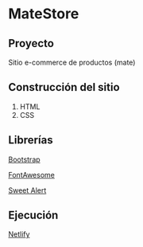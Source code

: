 # MateStore

## Proyecto

Sitio e-commerce de productos (mate)

## Construcción del sitio

1. HTML
2. CSS

## Librerías

[Bootstrap](https://getbootstrap.com/)

[FontAwesome](https://fontawesome.com/)

[Sweet Alert](https://sweetalert2.github.io/)

## Ejecución

[Netlify](https://collectibles-alan-reale.netlify.app/)
